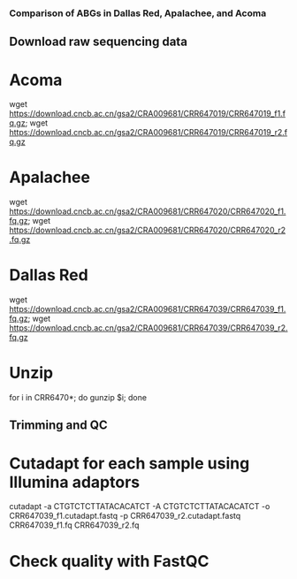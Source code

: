 ### Comparison of ABGs in Dallas Red, Apalachee, and Acoma

## Download raw sequencing data
# Acoma
wget https://download.cncb.ac.cn/gsa2/CRA009681/CRR647019/CRR647019_f1.fq.gz; wget https://download.cncb.ac.cn/gsa2/CRA009681/CRR647019/CRR647019_r2.fq.gz
# Apalachee
wget https://download.cncb.ac.cn/gsa2/CRA009681/CRR647020/CRR647020_f1.fq.gz; wget https://download.cncb.ac.cn/gsa2/CRA009681/CRR647020/CRR647020_r2.fq.gz
# Dallas Red
wget https://download.cncb.ac.cn/gsa2/CRA009681/CRR647039/CRR647039_f1.fq.gz; wget https://download.cncb.ac.cn/gsa2/CRA009681/CRR647039/CRR647039_r2.fq.gz
# Unzip
for i in CRR6470*; do gunzip $i; done

## Trimming and QC
# Cutadapt for each sample using Illumina adaptors
cutadapt -a CTGTCTCTTATACACATCT -A CTGTCTCTTATACACATCT -o CRR647039_f1.cutadapt.fastq -p CRR647039_r2.cutadapt.fastq CRR647039_f1.fq CRR647039_r2.fq 
# Check quality with FastQC
